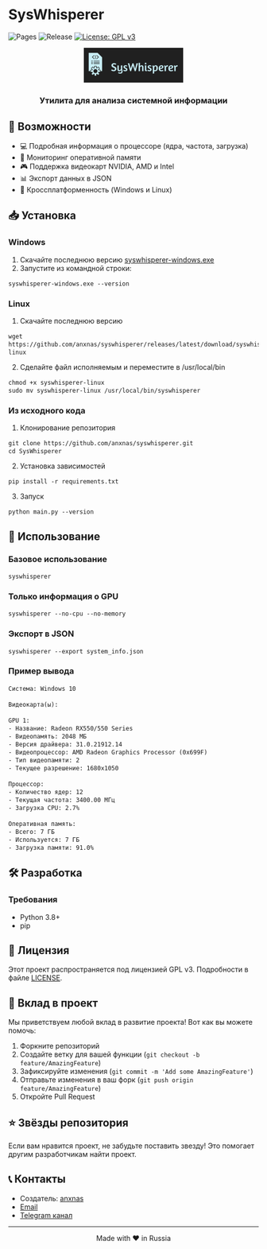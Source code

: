 # SysWhisperer

![Pages](https://github.com/anxnas/syswhisperer/actions/workflows/deploy-pages.yml/badge.svg)
![Release](https://github.com/anxnas/syswhisperer/actions/workflows/release.yml/badge.svg)
[![License: GPL v3](https://img.shields.io/badge/License-GPLv3-blue.svg)](https://www.gnu.org/licenses/gpl-3.0)

<div align="center">
    <img src="docs/assets/logo.png" alt="SysWhisperer Logo" width="200"/>
    <h3>Утилита для анализа системной информации</h3>
</div>

## 🚀 Возможности

- 💻 Подробная информация о процессоре (ядра, частота, загрузка)
- 🧮 Мониторинг оперативной памяти
- 🎮 Поддержка видеокарт NVIDIA, AMD и Intel
- 📊 Экспорт данных в JSON
- 🔄 Кроссплатформенность (Windows и Linux)

## 📥 Установка

### Windows
1. Скачайте последнюю версию [syswhisperer-windows.exe](https://github.com/anxnas/syswhisperer/releases/latest)
2. Запустите из командной строки:
```
syswhisperer-windows.exe --version
```

### Linux
1. Скачайте последнюю версию
```
wget https://github.com/anxnas/syswhisperer/releases/latest/download/syswhisperer-linux
```
2. Сделайте файл исполняемым и переместите в /usr/local/bin
```
chmod +x syswhisperer-linux
sudo mv syswhisperer-linux /usr/local/bin/syswhisperer
```

### Из исходного кода
1. Клонирование репозитория
```
git clone https://github.com/anxnas/syswhisperer.git
cd SysWhisperer
```
2. Установка зависимостей
```
pip install -r requirements.txt
```
3. Запуск
```
python main.py --version
```


## 🎯 Использование

### Базовое использование

```
syswhisperer
```

### Только информация о GPU

```
syswhisperer --no-cpu --no-memory
```

### Экспорт в JSON

```
syswhisperer --export system_info.json
```

### Пример вывода

```
Система: Windows 10

Видеокарта(ы):

GPU 1:
- Название: Radeon RX550/550 Series
- Видеопамять: 2048 МБ
- Версия драйвера: 31.0.21912.14
- Видеопроцессор: AMD Radeon Graphics Processor (0x699F)
- Тип видеопамяти: 2
- Текущее разрешение: 1680x1050

Процессор:
- Количество ядер: 12
- Текущая частота: 3400.00 МГц
- Загрузка CPU: 2.7%

Оперативная память:
- Всего: 7 ГБ
- Используется: 7 ГБ
- Загрузка памяти: 91.0%
```

## 🛠 Разработка

### Требования
- Python 3.8+
- pip


## 📄 Лицензия

Этот проект распространяется под лицензией GPL v3. Подробности в файле [LICENSE](LICENSE).

## 🤝 Вклад в проект

Мы приветствуем любой вклад в развитие проекта! Вот как вы можете помочь:

1. Форкните репозиторий
2. Создайте ветку для вашей функции (`git checkout -b feature/AmazingFeature`)
3. Зафиксируйте изменения (`git commit -m 'Add some AmazingFeature'`)
4. Отправьте изменения в ваш форк (`git push origin feature/AmazingFeature`)
5. Откройте Pull Request

## ⭐️ Звёзды репозитория

Если вам нравится проект, не забудьте поставить звезду! Это помогает другим разработчикам найти проект.

## 📞 Контакты

- Создатель: [anxnas](https://github.com/anxas)
- [Email](mailto:ananasicsoftwareinc@gmail.com)
- [Telegram канал](https://t.me/anxnas)

---
<div align="center">
    Made with ❤️ in Russia
</div>
